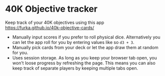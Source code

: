 # 40K Objective tracker

Keep track of your 40K objectives using this app
https://furka.github.io/40k-objective-cards/

- Manually input scores if you prefer to roll physical dice. Alternatively you can let the app roll for you by entering values like so `d3 + 3`.
- Manually pick cards from your deck or let the app draw them at random for you.
- Uses session storage. As long as you keep your browser tab open, you won't loose progress by refreshing the page. This means you can also keep track of separate players by keeping multiple tabs open.
